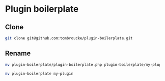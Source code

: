 # Plugin boilerplate

## Clone

```bash
git clone git@github.com:tombroucke/plugin-boilerplate.git
```

## Rename
```bash
mv plugin-boilerplate/plugin-boilerplate.php plugin-boilerplate/my-plugin.php
```

```bash
mv plugin-boilerplate my-plugin
```

